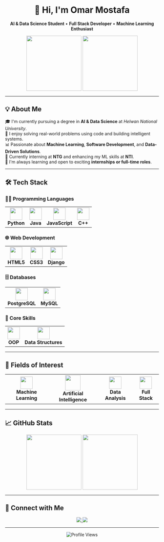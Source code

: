 <h1 align="center">👋 Hi, I'm Omar Mostafa</h1>

<p align="center">
  <strong>AI & Data Science Student</strong> • <strong>Full Stack Developer</strong> • <strong>Machine Learning Enthusiast</strong>
</p>

<p align="center">
  <img src="https://media.giphy.com/media/Y4ak9Ki2GZCbJxAnJD/giphy.gif" width="180" />
  <img src="https://media.giphy.com/media/L1R1tvI9svkIWwpVYr/giphy.gif" width="180" />
</p>

---

## 💡 About Me

🎓 I'm currently pursuing a degree in **AI & Data Science** at *Helwan National University*.  
🚀 I enjoy solving real-world problems using code and building intelligent systems.  
📊 Passionate about **Machine Learning**, **Software Development**, and **Data-Driven Solutions**.  
💼 Currently interning at **NTG** and enhancing my ML skills at **NTI**.  
🌱 I'm always learning and open to exciting **internships or full-time roles**.

---

## 🛠️ Tech Stack

### 👨‍💻 Programming Languages

<table>
  <tr>
    <td align="center"><img src="https://cdn.jsdelivr.net/gh/devicons/devicon/icons/python/python-original.svg" width="40"/><br/><b>Python</b></td>
    <td align="center"><img src="https://cdn.jsdelivr.net/gh/devicons/devicon/icons/java/java-original.svg" width="40"/><br/><b>Java</b></td>
    <td align="center"><img src="https://cdn.jsdelivr.net/gh/devicons/devicon/icons/javascript/javascript-original.svg" width="40"/><br/><b>JavaScript</b></td>
    <td align="center"><img src="https://cdn.jsdelivr.net/gh/devicons/devicon/icons/cplusplus/cplusplus-original.svg" width="40"/><br/><b>C++</b></td>
  </tr>
</table>

### 🌐 Web Development

<table>
  <tr>
    <td align="center"><img src="https://cdn.jsdelivr.net/gh/devicons/devicon/icons/html5/html5-original.svg" width="40"/><br/><b>HTML5</b></td>
    <td align="center"><img src="https://cdn.jsdelivr.net/gh/devicons/devicon/icons/css3/css3-original.svg" width="40"/><br/><b>CSS3</b></td>
    <td align="center"><img src="https://cdn.jsdelivr.net/gh/devicons/devicon/icons/django/django-plain.svg" width="40"/><br/><b>Django</b></td>
  </tr>
</table>

### 🗄️ Databases

<table>
  <tr>
    <td align="center"><img src="https://cdn.jsdelivr.net/gh/devicons/devicon/icons/postgresql/postgresql-original.svg" width="40"/><br/><b>PostgreSQL</b></td>
    <td align="center"><img src="https://cdn.jsdelivr.net/gh/devicons/devicon/icons/mysql/mysql-original.svg" width="40"/><br/><b>MySQL</b></td>
  </tr>
</table>

### 🧠 Core Skills

<table>
  <tr>
    <td align="center"><img src="https://cdn.jsdelivr.net/gh/devicons/devicon/icons/csharp/csharp-original.svg" width="40"/><br/><b>OOP</b></td>
    <td align="center"><img src="https://cdn.jsdelivr.net/gh/devicons/devicon/icons/git/git-original.svg" width="40"/><br/><b>Data Structures</b></td>
  </tr>
</table>

---

## 🔬 Fields of Interest

<table>
  <tr align="center">
    <td>
      <img src="https://cdn.jsdelivr.net/gh/devicons/devicon/icons/tensorflow/tensorflow-original.svg" width="40"/><br/><b>Machine Learning</b>
    </td>
    <td>
      <img src="https://media.giphy.com/media/QTfX9Ejfra3ZmNxh6B/giphy.gif" width="50"/><br/><b>Artificial Intelligence</b>
    </td>
    <td>
      <img src="https://cdn.jsdelivr.net/gh/devicons/devicon/icons/pandas/pandas-original.svg" width="40"/><br/><b>Data Analysis</b>
    </td>
    <td>
      <img src="https://cdn.jsdelivr.net/gh/devicons/devicon/icons/react/react-original.svg" width="40"/><br/><b>Full Stack</b>
    </td>
  </tr>
</table>

---

## 📈 GitHub Stats

<p align="center">
  <img src="https://github-readme-stats.vercel.app/api?username=OmarMostafa7&show_icons=true&theme=radical&hide_border=true&count_private=true" height="180"/>
  <img src="https://github-readme-stats.vercel.app/api/top-langs/?username=OmarMostafa7&layout=compact&theme=radical&hide_border=true" height="180"/>
</p>

---

## 🤝 Connect with Me

<p align="center">
  <a href="https://www.linkedin.com/in/omar-mostafa-abdsttar-b2b72134b" target="_blank">
    <img src="https://img.shields.io/badge/LinkedIn-0A66C2?style=for-the-badge&logo=linkedin&logoColor=white" />
  </a>
  <a href="mailto:omarmostafaabdsttar@gmail.com">
    <img src="https://img.shields.io/badge/Gmail-D14836?style=for-the-badge&logo=gmail&logoColor=white" />
  </a>
</p>

---

<p align="center">
  <img src="https://komarev.com/ghpvc/?username=OmarMostafa7&color=brightgreen" alt="Profile Views">
</p>

